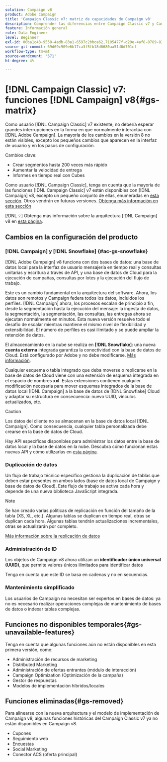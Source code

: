 ```yaml
---
solution: Campaign v8
product: Adobe Campaign
title: 'Campaign Classic v7: matriz de capacidades de Campaign v8'
description: Comprender las diferencias entre Campaign Classic v7 y Campaign v8
feature: Información general
role: Data Engineer
level: Beginner
exl-id: 00ba1c43-9558-4adb-83a1-6597c2bbca62,7105477f-d29e-4af8-8789-82b4459761b0
source-git-commit: 69d69c909e6b17ca3f5fb18d6680aa51d0d701cf
workflow-type: tm+mt
source-wordcount: '571'
ht-degree: 4%

---
```


# [!DNL Campaign Classic] v7: funciones  [!DNL Campaign] v8{#gs-matrix}

Como usuario [!DNL Campaign Classic] v7 existente, no debería esperar grandes interrupciones en la forma en que normalmente interactúa con [!DNL Adobe Campaign]. La mayoría de los cambios en la versión 8 no están visibles, excepto los pequeños cambios que aparecen en la interfaz de usuario y en los pasos de configuración.

Cambios clave:

* Crear segmentos hasta 200 veces más rápido
* Aumentar la velocidad de entrega
* Informes en tiempo real con Cubes

Como usuario [!DNL Campaign Classic], tenga en cuenta que la mayoría de las funciones [!DNL Campaign Classic] v7 están disponibles con [!DNL Campaign] v8, excepto un pequeño conjunto de ellas, enumeradas en [esta sección](#gs-removed). Otros vendrán en futuras versiones. [Obtenga más información en esta sección](#gs-unavailable-features)

[!DNL :bulb:] Obtenga más información sobre la arquitectura  [!DNL Campaign] v8 en  [esta página](../dev/architecture.md).

## Cambios en la configuración del producto

### [!DNL Campaign] y [!DNL Snowflake] {#ac-gs-snowflake}

[!DNL Adobe Campaign] v8 funciona con dos bases de datos: una base de datos local para la interfaz de usuario mensajería en tiempo real y consultas unitarias y escritura a través de API, y una base de datos de Cloud para la ejecución de campañas, consultas por lotes y la ejecución del flujo de trabajo.

Este es un cambio fundamental en la arquitectura del software. Ahora, los datos son remotos y Campaign federa todos los datos, incluidos los perfiles. [!DNL Campaign] ahora, los procesos escalan de principio a fin, desde la segmentación hasta la ejecución del mensaje: la ingesta de datos, la segmentación, la segmentación, las consultas, las entregas ahora se ejecutan normalmente en minutos. Esta nueva versión resuelve todo el desafío de escalar mientras mantiene el mismo nivel de flexibilidad y extensibilidad. El número de perfiles es casi ilimitado y se puede ampliar la retención de datos.

El almacenamiento en la nube se realiza en **[!DNL Snowflake]**: una nueva **cuenta externa** integrada garantiza la conectividad con la base de datos de Cloud. Está configurado por Adobe y no debe modificarse. [Más información](../config/external-accounts.md).

Cualquier esquema o tabla integrado que deba moverse o replicarse en la base de datos de Cloud viene con una extensión de esquema integrada en el espacio de nombres **xxl**. Estas extensiones contienen cualquier modificación necesaria para mover esquemas integrados de la base de datos local [!DNL Campaign] a la base de datos de [!DNL Snowflake] Cloud y adaptar su estructura en consecuencia: nuevo UUID, vínculos actualizados, etc.

>[!CAUTION]
>
> Los datos del cliente no se almacenan en la base de datos local [!DNL Campaign]. Como consecuencia, cualquier tabla personalizada debe crearse en la base de datos de Cloud.


Hay API específicas disponibles para administrar los datos entre la base de datos local y la base de datos en la nube. Descubra cómo funcionan estas nuevas API y cómo utilizarlas en [esta página](../dev/new-apis.md).

### Duplicación de datos

Un flujo de trabajo técnico específico gestiona la duplicación de tablas que deben estar presentes en ambos lados (base de datos local de Campaign y base de datos de Cloud). Este flujo de trabajo se activa cada hora y depende de una nueva biblioteca JavaScript integrada.

>[!NOTE]
>
> Se han creado varias políticas de replicación en función del tamaño de la tabla (XS, XL, etc.).
> Algunas tablas se duplican en tiempo real, otras se duplican cada hora. Algunas tablas tendrán actualizaciones incrementales, otras se actualizarán por completo.


[Más información sobre la replicación de datos](../config/replication.md)

### Administración de ID

Los objetos de Campaign v8 ahora utilizan un **identificador único universal (UUID)**, que permite valores únicos ilimitados para identificar datos

Tenga en cuenta que este ID se basa en cadenas y no en secuencias.

### Mantenimiento simplificado

Los usuarios de Campaign no necesitan ser expertos en bases de datos: ya no es necesario realizar operaciones complejas de mantenimiento de bases de datos o indexar tablas complejas.

## Funciones no disponibles temporales{#gs-unavailable-features}

Tenga en cuenta que algunas funciones aún no están disponibles en esta primera versión, como:

* Administración de recursos de marketing
* Distributed Marketing
* Administración de ofertas entrantes (módulo de interacción)
* Campaign Optimization (Optimización de la campaña)
* Gestor de respuestas
* Modelos de implementación híbridos/locales

## Funciones eliminadas{#gs-removed}

Para alinearse con la nueva arquitectura y el modelo de implementación de Campaign v8, algunas funciones históricas del Campaign Classic v7 ya no están disponibles en Campaign v8.

* Cupones
* Seguimiento web
* Encuestas
* Social Marketing
* Conector ACS (oferta principal)

